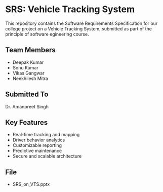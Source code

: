 # SRS: Vehicle Tracking System 

This repository contains the Software Requirements Specification for our college project on a Vehicle Tracking System, submitted as part of the principle of software egineering course.

## Team Members
- Deepak Kumar
- Sonu Kumar
- Vikas Gangwar
- Neekhilesh Mitra

## Submitted To
Dr. Amanpreet Singh

## Key Features
- Real-time tracking and mapping
- Driver behavior analytics
- Customizable reporting
- Predictive maintenance
- Secure and scalable architecture

## File
- SRS_on_VTS.pptx
